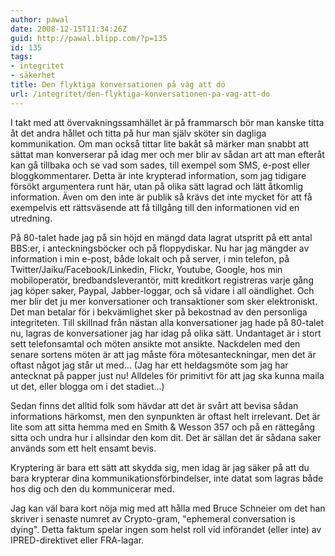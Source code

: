 ```yaml
---
author: pawal
date: 2008-12-15T11:34:26Z
guid: http://pawal.blipp.com/?p=135
id: 135
tags:
- integritet
- säkerhet
title: Den flyktiga konversationen på väg att dö
url: /integritet/den-flyktiga-konversationen-pa-vag-att-do
---
```


I takt med att övervakningssamhället är på frammarsch bör man kanske
titta åt det andra hållet och titta på hur man själv sköter sin
dagliga kommunikation. Om man också tittar lite bakåt så märker man
snabbt att sättat man konverserar på idag mer och mer blir av sådan
art att man efteråt kan gå tillbaka och se vad som sades, till exempel
som SMS, e-post eller bloggkommentarer. Detta är inte krypterad
information, som jag tidigare försökt argumentera runt här, utan på
olika sätt lagrad och lätt åtkomlig information. Även om den inte är
publik så krävs det inte mycket för att få exempelvis ett rättsväsende
att få tillgång till den informationen vid en utredning.

På 80-talet hade jag på sin höjd en mängd data lagrat utspritt på ett
antal BBS:er, i anteckningsböcker och på floppydiskar. Nu har jag
mängder av information i min e-post, både lokalt och på server, i min
telefon, på Twitter/Jaiku/Facebook/Linkedin, Flickr, Youtube, Google,
hos min mobiloperatör, bredbandsleverantör, mitt kreditkort
registreras varje gång jag köper saker, Paypal, Jabber-loggar, och så
vidare i all oändlighet. Och mer blir det ju mer konversationer och
transaktioner som sker elektroniskt. Det man betalar för i
bekvämlighet sker på bekostnad av den personliga integriteten. Till
skillnad från nästan alla konversationer jag hade på 80-talet nu,
lagras de konversationer jag har idag på olika sätt. Undantaget är i
stort sett telefonsamtal och möten ansikte mot ansikte. Nackdelen med
den senare sortens möten är att jag måste föra mötesanteckningar, men
det är oftast något jag står ut med... (Jag har ett heldagsmöte som
jag har antecknat på papper just nu! Alldeles för primitivt för att
jag ska kunna maila ut det, eller blogga om i det stadiet...)

Sedan finns det alltid folk som hävdar att det är svårt att bevisa
sådan informations härkomst, men den synpunkten är oftast helt
irrelevant. Det är lite som att sitta hemma med en Smith &amp; Wesson
357 och på en rättegång sitta och undra hur i allsindar den kom
dit. Det är sällan det är sådana saker används som ett helt ensamt
bevis.

Kryptering är bara ett sätt att skydda sig, men idag är jag säker på
att du bara krypterar dina kommunikationsförbindelser, inte datat som
lagras både hos dig och den du kommunicerar med.

Jag kan väl bara kort nöja mig med att hålla med Bruce Schneier om det
han skriver i senaste numret av Crypto-gram, "ephemeral conversation
is dying". Detta faktum spelar ingen som helst roll vid införandet
(eller inte) av IPRED-direktivet eller FRA-lagar.
